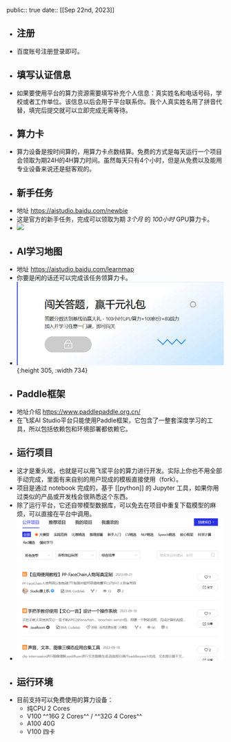 public:: true
date:: [[Sep 22nd, 2023]]

- ## 注册
- 百度账号注册登录即可。
- ## 填写认证信息
- 如果要使用平台的算力资源需要填写补充个人信息：真实姓名和电话号码，学校或者工作单位。该信息以后会用于平台联系你。我个人真实姓名用了拼音代替，填完后提交就可以立即完成无需等待。
- ## 算力卡
- 算力设备是按时间算的，用算力卡点数结算。免费的方式是每天运行一个项目会领取为期24H的4H算力时间。虽然每天只有4个小时，但是从免费以及能用专业设备来说还是挺客观的。
- ## 新手任务
- 地址 https://aistudio.baidu.com/newbie
- 这是官方的新手任务，完成可以领取为期 _3个月_ 的 _100小时_ GPU算力卡。
- ![](https://bce.bdstatic.com/doc/undefined/huaban%20%286%29_721306b.png)
- ## AI学习地图
- 地址 https://aistudio.baidu.com/learnmap
- 你要是闲的话还可以完成该任务领算力卡。
- ![image.png](../assets/image_1695353582318_0.png){:height 305, :width 734}
- ## Paddle框架
- 地址介绍 https://www.paddlepaddle.org.cn/
- 在飞浆AI Studio平台只能使用Paddle框架，它包含了一整套深度学习的工具，所以包括依赖包和环境部署都依赖它。
- ## 运行项目
- 这才是重头戏，也就是可以用飞浆平台的算力进行开发。实际上你也不用全部手动完成，里面有来自别的用户现成的模板直接使用（fork）。
- 项目是通过 notebook 完成的，基于 [[python]] 的 Jupyter 工具，如果你用过类似的产品或开发栈会很熟悉这个东西。
- 除了运行平台，它还自带模型数据库，可以免去在项目中重复下载模型的麻烦，可以直接在平台中调用。
- ![image.png](../assets/image_1695353822327_0.png)
- ## 运行环境
- 目前支持可以免费使用的算力设备：
	- 纯CPU 2 Cores
	- V100 ^^16G 2 Cores^^ / ^^32G 4 Cores^^
	- A100 40G
	- V100 四卡